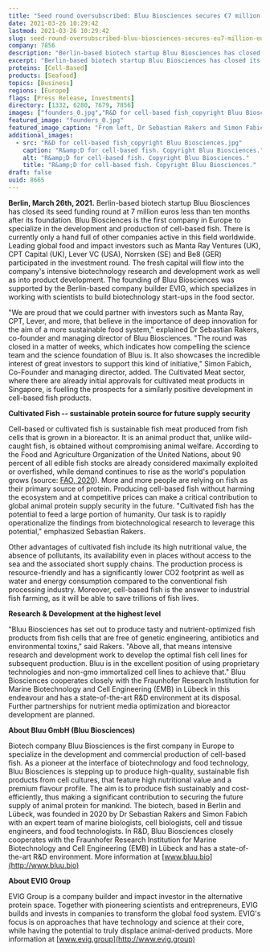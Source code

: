 ```yaml
---
title: "Seed round oversubscribed: Bluu Biosciences secures €7 million – Europe's first cell-based fish biotech company takes off"
date: 2021-03-26 10:29:42
lastmod: 2021-03-26 10:29:42
slug: seed-round-oversubscribed-bluu-biosciences-secures-eu7-million-europes-first-cell-based
company: 7856
description: "Berlin-based biotech startup Bluu Biosciences has closed its seed funding round at 7 million euros less than ten months after its foundation. Bluu Biosciences is the first company in Europe to specialize in the development and production of cell-based fish."
excerpt: "Berlin-based biotech startup Bluu Biosciences has closed its seed funding round at 7 million euros less than ten months after its foundation. Bluu Biosciences is the first company in Europe to specialize in the development and production of cell-based fish."
proteins: [Cell-Based]
products: [Seafood]
topics: [Business]
regions: [Europe]
flags: [Press Release, Investments]
directory: [1332, 6280, 7679, 7856]
images: ["founders_0.jpg","R&D for cell-based fish_copyright Bluu Biosciences.jpg"]
featured_image: "founders_0.jpg"
featured_image_caption: "From left, Dr Sebastian Rakers and Simon Fabich, Founders and Managing Directors of Bluu Biosciences. Copyright Bluu Biosciences."
additional_images:
  - src: "R&D for cell-based fish_copyright Bluu Biosciences.jpg"
    caption: "R&amp;D for cell-based fish. Copyright Bluu Biosciences."
    alt: "R&amp;D for cell-based fish. Copyright Bluu Biosciences."
    title: "R&amp;D for cell-based fish. Copyright Bluu Biosciences."
draft: false
uuid: 8665
---
```

**Berlin, March 26th, 2021.** Berlin-based biotech startup Bluu
Biosciences has closed its seed funding round at 7 million euros less
than ten months after its foundation. Bluu Biosciences is the first
company in Europe to specialize in the development and production of
cell-based fish. There is currently only a hand full of other companies
active in this field worldwide. Leading global food and impact investors
such as Manta Ray Ventures (UK), CPT Capital (UK), Lever VC (USA),
Norrsken (SE) and Be8 (GER) participated in the investment round. The
fresh capital will flow into the company\'s intensive biotechnology
research and development work as well as into product development. The
founding of Bluu Biosciences was supported by the Berlin-based company
builder EVIG, which specializes in working with scientists to build
biotechnology start-ups in the food sector.

"We are proud that we could partner with investors such as Manta Ray,
CPT, Lever, and more, that believe in the importance of deep innovation
for the aim of a more sustainable food system," explained Dr Sebastian
Rakers, co-founder and managing director of Bluu Biosciences. "The round
was closed in a matter of weeks, which indicates how compelling the
science team and the science foundation of Bluu is. It also showcases
the incredible interest of great investors to support this kind of
initiative," Simon Fabich, Co-Founder and managing director, added. The
Cultivated Meat sector, where there are already initial approvals for
cultivated meat products in Singapore, is fuelling the prospects for a
similarly positive development in cell-based fish products.

**Cultivated Fish -- sustainable protein source for future supply
security**

Cell-based or cultivated fish is sustainable fish meat produced from
fish cells that is grown in a bioreactor. It is an animal product that,
unlike wild-caught fish, is obtained without compromising animal
welfare. According to the Food and Agriculture Organization of the
United Nations, about 90 percent of all edible fish stocks are already
considered maximally exploited or overfished, while demand continues to
rise as the world\'s population grows (source: [FAO,
2020](http://www.fao.org/state-of-fisheries-aquaculture/en/)). More and
more people are relying on fish as their primary source of protein.
Producing cell-based fish without harming the ecosystem and at
competitive prices can make a critical contribution to global animal
protein supply security in the future. \"Cultivated fish has the
potential to feed a large portion of humanity. Our task is to rapidly
operationalize the findings from biotechnological research to leverage
this potential," emphasized Sebastian Rakers.

Other advantages of cultivated fish include its high nutritional value,
the absence of pollutants, its availability even in places without
access to the sea and the associated short supply chains. The production
process is resource-friendly and has a significantly lower CO2 footprint
as well as water and energy consumption compared to the conventional
fish processing industry. Moreover, cell-based fish is the answer to
industrial fish farming, as it will be able to save trillions of fish
lives.

**Research & Development at the highest level**

"Bluu Biosciences has set out to produce tasty and nutrient-optimized
fish products from fish cells that are free of genetic engineering,
antibiotics and environmental toxins,\" said Rakers. "Above all, that
means intensive research and development work to develop the optimal
fish cell lines for subsequent production. Bluu is in the excellent
position of using proprietary technologies and non-gmo immortalized cell
lines to achieve that." Bluu Biosciences cooperates closely with the
Fraunhofer Research Institution for Marine Biotechnology and Cell
Engineering (EMB) in Lübeck in this endeavour and has a state-of-the-art
R&D environment at its disposal. Further partnerships for nutrient media
optimization and bioreactor development are planned.

**About Bluu GmbH (Bluu Biosciences)**

Biotech company Bluu Biosciences is the first company in Europe to
specialize in the development and commercial production of cell-based
fish. As a pioneer at the interface of biotechnology and food
technology, Bluu Biosciences is stepping up to produce high-quality,
sustainable fish products from cell cultures, that feature high
nutritional value and a premium flavour profile. The aim is to produce
fish sustainably and cost-efficiently, thus making a significant
contribution to securing the future supply of animal protein for
mankind. The biotech, based in Berlin and Lübeck, was founded in 2020 by
Dr Sebastian Rakers and Simon Fabich with an expert team of marine
biologists, cell biologists, cell and tissue engineers, and food
technologists. In R&D, Bluu Biosciences closely cooperates with the
Fraunhofer Research Institution for Marine Biotechnology and Cell
Engineering (EMB) in Lübeck and has a state-of-the-art R&D environment.
More information at [www.bluu.bio](http://www.bluu.bio)

**About EVIG Group**

EVIG Group is a company builder and impact investor in the alternative
protein space. Together with pioneering scientists and entrepreneurs,
EVIG builds and invests in companies to transform the global food
system. EVIG's focus is on approaches that have technology and science
at their core, while having the potential to truly displace
animal-derived products. More information at
[www.evig.group](http://www.evig.group)
